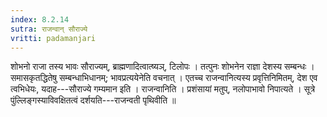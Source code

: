 ```yaml
---
index: 8.2.14
sutra: राजन्वान् सौराज्ये
vritti: padamanjari
---
```


 शोभनो राजा तस्य भावः सौराज्यम्, ब्राह्मणादित्वात्ष्यञ्, टिलोपः । तत्पुनः शोभनेन राज्ञा देशस्य सम्बन्धः । समासकृतद्धितेषु सम्बन्धाभिधानम्; भावप्रत्ययेनेति वचनात् । एतच्च राजन्वानित्यस्य प्रवृत्तिनिमितम्, देश एव त्वभिधेयः, यदाह---सौराज्ये गम्यमान इति । राजन्वानिति । प्रशंसायां मतुप्, नलोपाभावो निपात्यते । सूत्रे पुंल्लिङ्गस्याविवक्षितत्वं दर्शयति---राजन्वती पृथिवीति ॥